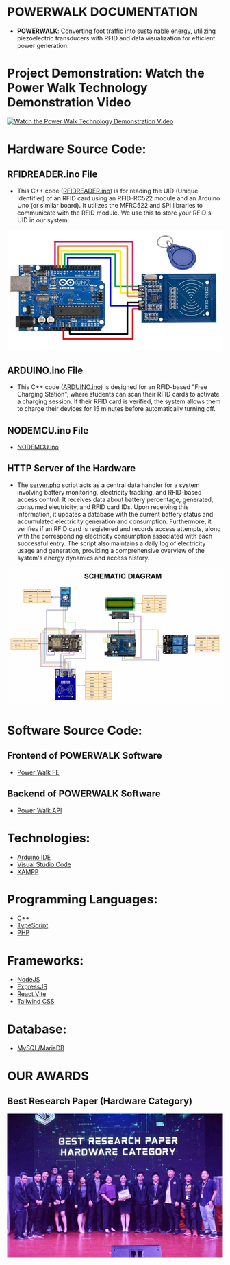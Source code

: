 # POWERWALK DOCUMENTATION
- **POWERWALK**: Converting foot traffic into sustainable energy, utilizing piezoelectric transducers with RFID and data visualization for efficient power generation.

# Project Demonstration: Watch the Power Walk Technology Demonstration Video
[![Watch the Power Walk Technology Demonstration Video](https://img.youtube.com/vi/HKBozvnk5LI/0.jpg)](https://www.youtube.com/watch?v=HKBozvnk5LI)

# Hardware Source Code:
## RFIDREADER.ino File
- This C++ code ([RFIDREADER.ino](https://github.com/JCJ02/power-walk-arduino-uno/blob/main/RFIDREADER.ino)) is for reading the UID (Unique Identifier) of an RFID card using an RFID-RC522 module and an Arduino Uno (or similar board). It utilizes the MFRC522 and SPI libraries to communicate with the RFID module. We use this to store your RFID's UID in our system.

![Arduino RFID](Arduino_RFID.jpg)


## ARDUINO.ino File
- This C++ code ([ARDUINO.ino](https://github.com/JCJ02/power-walk-arduino-uno/blob/main/ARDUINO.ino)) is designed for an RFID-based "Free Charging Station", where students can scan their RFID cards to activate a charging session. If their RFID card is verified, the system allows them to charge their devices for 15 minutes before automatically turning off.

## NODEMCU.ino File
- [NODEMCU.ino](https://github.com/JCJ02/power-walk-nodemcu-esp8266)

## HTTP Server of the Hardware
- The [server.php](https://github.com/JCJ02/power-walk-system-php) script acts as a central data handler for a system involving battery monitoring, electricity tracking, and RFID-based access control. It receives data about battery percentage, generated, consumed electricity, and RFID card IDs. Upon receiving this information, it updates a database with the current battery status and accumulated electricity generation and consumption. Furthermore, it verifies if an RFID card is registered and records access attempts, along with the corresponding electricity consumption associated with each successful entry. The script also maintains a daily log of electricity usage and generation, providing a comprehensive overview of the system's energy dynamics and access history.

![Schematic Diagram - RFID Based Charging Station in QCU](Schematic_Diagram.jpg)


# Software Source Code:
## Frontend of POWERWALK Software
- [Power Walk FE](https://github.com/JCJ02/power-walk-fe)

## Backend of POWERWALK Software
- [Power Walk API](https://github.com/JCJ02/power-walk-api)

# Technologies:
- [Arduino IDE](https://www.arduino.cc/en/software)
- [Visual Studio Code](https://code.visualstudio.com/)
- [XAMPP](https://www.apachefriends.org/download.html)

# Programming Languages:
- [C++](https://www.w3schools.com/cpp/cpp_intro.asp)
- [TypeScript](https://www.typescriptlang.org/)
- [PHP](https://www.php.net/)

# Frameworks:
- [NodeJS](https://nodejs.org/en)
- [ExpressJS](https://expressjs.com/)
- [React Vite](https://v3.vitejs.dev/guide/)
- [Tailwind CSS](https://tailwindcss.com/docs/installation/using-vite)

# Database:
- [MySQL/MariaDB](https://dev.mysql.com/doc/)

# OUR AWARDS
## Best Research Paper (Hardware Category)
![Best Research Paper Photo](best-research-paper.jpg)
